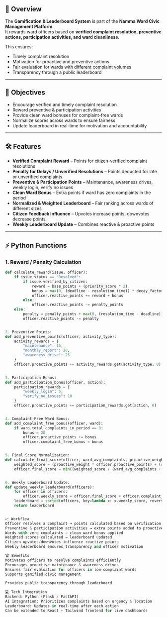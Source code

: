 ## 📌 Overview

The **Gamification & Leaderboard System** is part of the **Namma Ward Civic Management Platform**.  
It rewards ward officers based on **verified complaint resolution, preventive actions, participation activities, and ward cleanliness**.  

This ensures:  
- Timely complaint resolution  
- Motivation for proactive and preventive actions  
- Fair evaluation for wards with different complaint volumes  
- Transparency through a public leaderboard  

---

## 🎯 Objectives

- Encourage verified and timely complaint resolution  
- Reward preventive & participation activities  
- Provide clean ward bonuses for complaint-free wards  
- Normalize scores across wards to ensure fairness  
- Update leaderboard in real-time for motivation and accountability  

---

## 🛠 Features

- **Verified Complaint Reward** – Points for citizen-verified complaint resolutions  
- **Penalty for Delays / Unverified Resolutions** – Points deducted for late or unverified complaints  
- **Preventive & Participation Points** – Maintenance, awareness drives, weekly login, verify no issues  
- **Clean Ward Bonus** – Extra points if ward has zero complaints in the period  
- **Normalized & Weighted Leaderboard** – Fair ranking across wards of different sizes  
- **Citizen Feedback Influence** – Upvotes increase points, downvotes decrease points  
- **Weekly Leaderboard Update** – Combines reactive & proactive points  

---

## ⚡ Python Functions

### **1. Reward / Penalty Calculation**
```python
def calculate_reward(issue, officer):
    if issue.status == "Resolved":
        if issue.verified_by_citizen:
            reward = base_points + (priority_score * 2)
            bonus = max(0, (deadline - resolution_time)) * decay_factor
            officer.reactive_points += reward + bonus
        else:
            officer.reactive_points -= penalty_points
    else:
        penalty = penalty_points + max(0, (resolution_time - deadline)) * decay_factor
        officer.reactive_points -= penalty


2. Preventive Points:
def add_preventive_points(officer, activity_type):
    activity_rewards = {
        "maintenance": 15,
        "monthly_report": 20,
        "awareness_drive": 25
    }
    officer.proactive_points += activity_rewards.get(activity_type, 0)


3. Participation Bonus:
def add_participation_bonus(officer, action):
    participation_rewards = {
        "weekly_login": 5,
        "verify_no_issues": 10
    }
    officer.proactive_points += participation_rewards.get(action, 0)


4. Complaint-Free Ward Bonus:
def add_complaint_free_bonus(officer, ward):
    if ward.total_complaints_in_period == 0:
        bonus = 20
        officer.proactive_points += bonus
        officer.complaint_free_bonus = bonus


5. Final Score Normalization:
def calculate_final_score(officer, ward_avg_complaints, proactive_weight=0.6, reactive_weight=0.4):
    weighted_score = (proactive_weight * officer.proactive_points) + (reactive_weight * officer.reactive_points)
    officer.final_score = min((weighted_score / (ward_avg_complaints + 1)) * 100, 100)


6. Weekly Leaderboard Update:
def update_weekly_leaderboard(officers):
    for officer in officers:
        officer.weekly_score = officer.final_score + officer.complaint_free_bonus
    leaderboard = sorted(officers, key=lambda x: x.weekly_score, reverse=True)
    return leaderboard


📈 Workflow
Officer resolves a complaint → points calculated based on verification, priority, and timeliness
Preventive & participation activities → extra points added to proactive score
Wards with zero complaints → clean ward bonus applied
Weighted scores calculated → leaderboard updated
Citizen upvotes/downvotes influence reactive points
Weekly leaderboard ensures transparency and officer motivation

🏆 Benefits
Motivates officers to resolve complaints efficiently
Encourages proactive maintenance & awareness drives
Ensures fair evaluation for officers in low-complaint wards
Supports gamified civic management

Provides public transparency through leaderboard

💻 Tech Integration
Backend: Python (Flask / FastAPI)
AI Integration: Prioritizes complaints based on urgency & location
Leaderboard: Updates in real-time after each action
Can be extended to React + Tailwind frontend for live dashboards